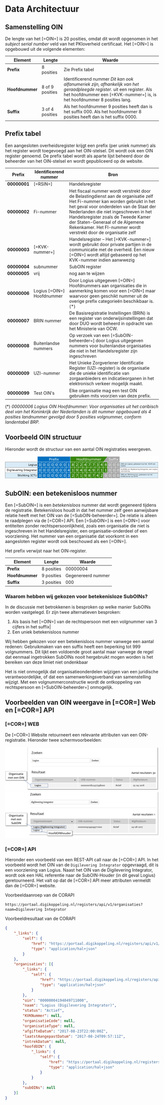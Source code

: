 # Data Architectuur

## Samenstelling OIN

De lengte van het [=OIN=] is 20 posities, omdat dit wordt opgenomen in het *subject serial number* veld van het PKIoverheid certificaat. Het [=OIN=] is opgebouwd uit de volgende elementen:



| **Element** | **Lengte**| **Waarde**|
|---|---|---|
| **Prefix**| 8 posities| Zie Prefix tabel|
| **Hoofdnummer** | 8 of 9 posities | Identificerend nummer *Dit kan ook alfanumeriek zijn, afhankelijk van het geraadpleegde register.* uit een register. Als het hoofdnummer een [=KVK-nummer=] is, is het hoofdnummer 8 posities lang. |
| **Suffix**| 3 of 4 posities | Als het hoofdnummer 9 posities heeft dan is het suffix 000. Als het hoofdnummer 8 posities heeft dan is het suffix 0000.|



## Prefix tabel

Een aangesloten overheidsregister krijgt een prefix (per uniek nummer) als het register wordt toegevoegd aan het OIN-stelsel. Dit wordt ook een OIN register genoemd. De prefix tabel wordt als aparte lijst beheerd door de beheerder van het OIN-stelsel en wordt gepubliceerd op de website.



| **Prefix** | **Identificerend nummer** | **Bron**|
|------------|-----------------------------------------|---|
| **00000001** | [=RSIN=]| Handelsregister |
| **00000002** | Fi-nummer | Het fiscaal nummer wordt verstrekt door de Belastingdienst aan de organisatie zelf Het Fi-nummer kan worden gebruikt in het het geval voor onderdelen van de Staat der Nederlanden die niet ingeschreven in het Handelsregister zoals de Tweede Kamer der Staten-Generaal of de Algemene Rekenkamer. Het FI-nummer wordt verstrekt door de organisatie zelf |
| **00000003** | [=KVK-nummer=]| Handelsregister – Het [=KVK-nummer=] wordt gebruikt door private partijen in de communicatie met de overheid. Een nieuw [=OIN=] wordt altijd gebaseerd op het KVK-nummer indien aanwwezig |
| **00000004** | subnummer | SubOIN register |
| **00000005** | vrij | nog aan te wijzen |
| **00000006** | Logius [=OIN=] Hoofdnummer | Door Logius uitgegeven [=OIN=] Hoofdnummers aan organisaties die in aanmerking komen voor een [=OIN=] maar waarvoor geen geschikt nummer uit de overige prefix categorieën beschikbaar is. (*) |
| **00000007** | BRIN nummer | De Basisregistratie Instellingen (BRIN) is een register van onderwijsinstellingen dat door DUO wordt beheerd in opdracht van het Ministerie van OCW.|
| **00000008** | Buitenlandse nummers| Op verzoek van een [=SubOIN-beheerder=] door Logius uitgegeven nummers voor buitenlandse organisaties die niet in het Handelsregister zijn ingeschreven|
| **00000009** | UZI-nummer| Het Unieke Zorgverlener Identificatie Register (UZI-register) is de organisatie die de unieke identificatie van zorgaanbieders en indicatieorganen in het elektronisch verkeer mogelijk maakt.|
| **00000099** | Test OIN's| Elke organisatie mag een test OIN gebruiken mits voorzien van deze prefix.|

 (*) *00000006 Logius OIN Hoofdnummer: Voor organisaties uit het caribisch deel van het Koninkrijk der Nederlanden is dit nummer opgebouwd als 4 posities landnummer gevolgd door 5 posities volgnummer, conform landentabel BRP.*


## Voorbeeld OIN structuur

Hieronder wordt de structuur van een aantal OIN registraties weergeven.

![Schematische weergave OIN structuur](media/OIN-structuur.png "Schematische weergave OIN structuur")

## SubOIN: een betekenisloos nummer

Een [=SubOIN=] is een *betekenisloos* nummer dat wordt gegeneerd tijdens de registratie. Betekenisloos houdt in dat het nummer zelf geen aanwijsbare relatie heeft met het OIN van de [=SubOIN-beheerder=]. De relatie is alleen te raadplegen via de [=COR=] API. Een [=SubOIN=] is een [=OIN=] voor entiteiten zonder rechtspersoonlijkheid, zoals een organisatie die niet is ingeschreven in het Handelsregister, een organisatie-onderdeel of een voorziening. Het nummer van een organisatie dat voorkomt in een aangesloten register wordt ook beschouwd als een [=OIN=].

Het prefix verwijst naar het OIN-register.

| **Element** | **Lengte** | **Waarde** |
|-----------------|------------|--------------------|
| **Prefix**| 8 posities | 00000004 |
| **Hoofdnummer** | 9 posities | Gegenereerd nummer |
| **Suffix**| 3 posities | 000|


<div class="note">

### Waarom hebben wij gekozen voor betekenisloze SubOINs?

In de discussie met betrokkenen is besproken op welke manier SubOINs worden vastgelegd. Er zijn twee alternatieven besproken:

1. Als basis het [=OIN=] van de rechtspersoon met een volgnummer van 3 cijfers in het suffix|
2. Een uniek betekenisloos nummer

 Wij hebben gekozen voor een betekenisloos nummer vanwege een aantal redenen:
 Gebruikmaken van een suffix heeft een beperking tot 999 volgnummers. Dit lijkt een voldoende groot aantal maar vanwege de regel dat eenmaal ingetrokken SubOINs nooit hergebruikt mogen worden is het bereiken van deze limiet niet ondenkbaar

 Het is niet onmogelijk dat organisatieonderdelen wijzigen van een juridische verantwoordelijke, of dat een samenwerkingsverband van samenstelling wijzigt. Met een volgnummerconstructie wordt de ontkoppeling van rechtspersoon en [=SubOIN-beheerder=] onmogelijk.

</div>

## Voorbeelden van OIN weergave in [=COR=] Web en [=COR=] API

### [=COR=] WEB

De [=COR=] Website retourneert een relevante attributen van een OIN-registratie. Hieronder twee schermvoorbeelden:

![Resultaat van het zoeken in de [=COR=] naar een organisatie met een OIN](media/CORWEB-OIN.png "Resultaat van het zoeken in de [=COR=] naar een organisatie met een OIN")
![Resultaat van het zoeken in de [=COR=] naar een voorziening](media/CORWEB-SUBOIN.png "Resultaat van het zoeken in de [=COR=] naar een voorziening" )

### [=COR=] API

Hieronder een voorbeeld van een REST-API call naar de [=COR=] API. In het voorbeeld wordt het OIN van de `Digilevering Integrator` opgevraagd, dit is een voorziening van Logius. Naast het OIN van de Digilevering Integrator, wordt ook een HAL referentie naar de SubOIN-Houder (in dit geval Logius) geretourneerd. Het valt op dat de [=COR=] API meer attributen vermeldt dan de [=COR=] website.

Voorbeeldaanroep van de CORAPI

```HTTP
https://portaal.digikoppeling.nl/registers/api/v1/organisaties?naam=Digilevering Integrator
```

Voorbeeldresultaat van de CORAPI

```JSON
{
    "_links": {
        "self": {
            "href": "https://portaal.digikoppeling.nl/registers/api/v1/organisaties?naam=Digilevering Integrator",
            "type": "application/hal+json"
        }
    },
    "organisaties": [{
        "_links": {
            "self": {
                "href": "https://portaal.digikoppeling.nl/registers/api/v1/organisaties/00000004194049711000",
                "type": "application/hal+json"
            }
        },
        "oin": "00000004194049711000",
        "naam": "Logius (Digilevering Integrator)",
        "status": "Actief",
        "KVKNummer": null,
        "organisatieCode": null,
        "organisatieType": null,
        "afgifteDatum": "2017-08-23T22:00:00Z",
        "laatstAangepastDatum": "2017-08-24T09:57:11Z",
        "intrekDatum": null,
        "hoofdOIN": {
            "_links": {
                "self": {
                    "href": "https://portaal.digikoppeling.nl/registers/api/v1/organisaties/00000001822477348000",
                    "type": "application/hal+json"
                }
            }
        },
        "subOINs": null
    }]
}
```

